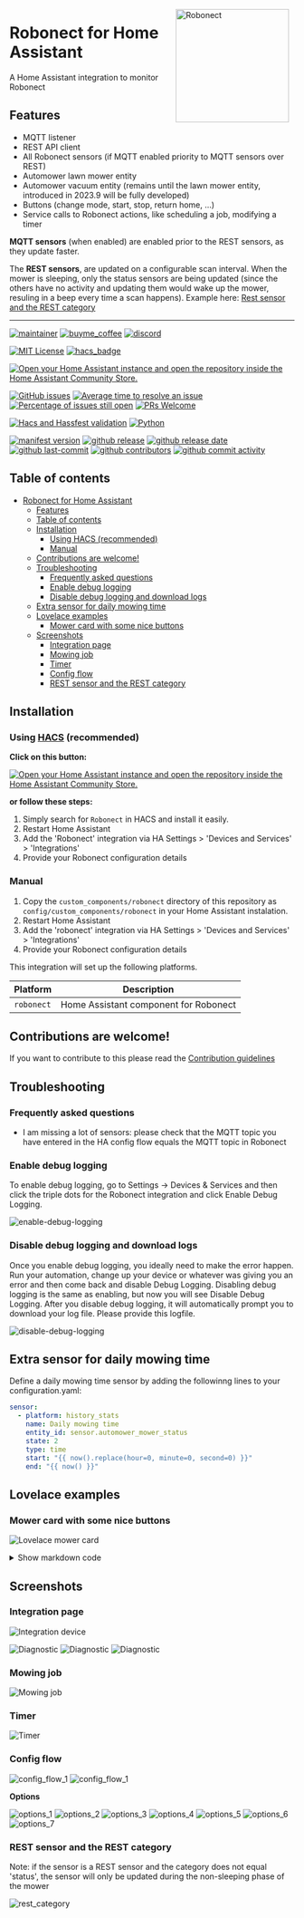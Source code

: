 <img src="https://github.com/geertmeersman/robonect/raw/main/images/brand/logo.png"
     alt="Robonect"
     align="right"
     style="width: 200px;margin-right: 10px;" />

# Robonect for Home Assistant

A Home Assistant integration to monitor Robonect

## Features

- MQTT listener
- REST API client
- All Robonect sensors (if MQTT enabled priority to MQTT sensors over REST)
- Automower lawn mower entity
- Automower vacuum entity (remains until the lawn mower entity, introduced in 2023.9 will be fully developed)
- Buttons (change mode, start, stop, return home, ...)
- Service calls to Robonect actions, like scheduling a job, modifying a timer

**MQTT sensors** (when enabled) are enabled prior to the REST sensors, as they update faster.

The **REST sensors**, are updated on a configurable scan interval. When the mower is sleeping, only the status sensors are being updated (since the others have no activity and updating them would wake up the mower, resuling in a beep every time a scan happens). Example here: [Rest sensor and the REST category](#rest-sensor-and-the-rest-category)

---

<!-- [START BADGES] -->
<!-- Please keep comment here to allow auto update -->

[![maintainer](https://img.shields.io/badge/maintainer-Geert%20Meersman-green?style=for-the-badge&logo=github)](https://github.com/geertmeersman)
[![buyme_coffee](https://img.shields.io/badge/Buy%20me%20an%20Omer-donate-yellow?style=for-the-badge&logo=buymeacoffee)](https://www.buymeacoffee.com/geertmeersman)
[![discord](https://img.shields.io/discord/1104706338111627385?style=for-the-badge&logo=discord)](https://discord.gg/wZHsA4aGvS)

[![MIT License](https://img.shields.io/github/license/geertmeersman/robonect?style=flat-square)](https://github.com/geertmeersman/robonect/blob/master/LICENSE)
[![hacs_badge](https://img.shields.io/badge/HACS-Default-41BDF5.svg?style=flat-square)](https://github.com/hacs/integration)

[![Open your Home Assistant instance and open the repository inside the Home Assistant Community Store.](https://my.home-assistant.io/badges/hacs_repository.svg?style=flat-square)](https://my.home-assistant.io/redirect/hacs_repository/?owner=geertmeersman&repository=robonect&category=integration)

[![GitHub issues](https://img.shields.io/github/issues/geertmeersman/robonect)](https://github.com/geertmeersman/robonect/issues)
[![Average time to resolve an issue](http://isitmaintained.com/badge/resolution/geertmeersman/robonect.svg)](http://isitmaintained.com/project/geertmeersman/robonect)
[![Percentage of issues still open](http://isitmaintained.com/badge/open/geertmeersman/robonect.svg)](http://isitmaintained.com/project/geertmeersman/robonect)
[![PRs Welcome](https://img.shields.io/badge/PRs-Welcome-brightgreen.svg)](https://github.com/geertmeersman/robonect/pulls)

[![Hacs and Hassfest validation](https://github.com/geertmeersman/robonect/actions/workflows/validate.yml/badge.svg)](https://github.com/geertmeersman/robonect/actions/workflows/validate.yml)
[![Python](https://img.shields.io/badge/Python-FFD43B?logo=python)](https://github.com/geertmeersman/robonect/search?l=python)

[![manifest version](https://img.shields.io/github/manifest-json/v/geertmeersman/robonect/master?filename=custom_components%2Frobonect%2Fmanifest.json)](https://github.com/geertmeersman/robonect)
[![github release](https://img.shields.io/github/v/release/geertmeersman/robonect?logo=github)](https://github.com/geertmeersman/robonect/releases)
[![github release date](https://img.shields.io/github/release-date/geertmeersman/robonect)](https://github.com/geertmeersman/robonect/releases)
[![github last-commit](https://img.shields.io/github/last-commit/geertmeersman/robonect)](https://github.com/geertmeersman/robonect/commits)
[![github contributors](https://img.shields.io/github/contributors/geertmeersman/robonect)](https://github.com/geertmeersman/robonect/graphs/contributors)
[![github commit activity](https://img.shields.io/github/commit-activity/y/geertmeersman/robonect?logo=github)](https://github.com/geertmeersman/robonect/commits/main)

<!-- [END BADGES] -->

## Table of contents

- [Robonect for Home Assistant](#robonect-for-home-assistant)
  - [Features](#features)
  - [Table of contents](#table-of-contents)
  - [Installation](#installation)
    - [Using HACS (recommended)](#using-hacs-recommended)
    - [Manual](#manual)
  - [Contributions are welcome!](#contributions-are-welcome)
  - [Troubleshooting](#troubleshooting)
    - [Frequently asked questions](#frequently-asked-questions)
    - [Enable debug logging](#enable-debug-logging)
    - [Disable debug logging and download logs](#disable-debug-logging-and-download-logs)
  - [Extra sensor for daily mowing time](#extra-sensor-for-daily-mowing-time)
  - [Lovelace examples](#lovelace-examples)
    - [Mower card with some nice buttons](#mower-card-with-some-nice-buttons)
  - [Screenshots](#screenshots)
    - [Integration page](#integration-page)
    - [Mowing job](#mowing-job)
    - [Timer](#timer)
    - [Config flow](#config-flow)
    - [REST sensor and the REST category](#rest-sensor-and-the-rest-category)

## Installation

### Using [HACS](https://hacs.xyz/) (recommended)

**Click on this button:**

[![Open your Home Assistant instance and open the repository inside the Home Assistant Community Store.](https://my.home-assistant.io/badges/hacs_repository.svg?style=flat-square)](https://my.home-assistant.io/redirect/hacs_repository/?owner=geertmeersman&repository=robonect&category=integration)

**or follow these steps:**

1. Simply search for `Robonect` in HACS and install it easily.
2. Restart Home Assistant
3. Add the 'Robonect' integration via HA Settings > 'Devices and Services' > 'Integrations'
4. Provide your Robonect configuration details

### Manual

1. Copy the `custom_components/robonect` directory of this repository as `config/custom_components/robonect` in your Home Assistant instalation.
2. Restart Home Assistant
3. Add the 'robonect' integration via HA Settings > 'Devices and Services' > 'Integrations'
4. Provide your Robonect configuration details

This integration will set up the following platforms.

| Platform   | Description                           |
| ---------- | ------------------------------------- |
| `robonect` | Home Assistant component for Robonect |

## Contributions are welcome!

If you want to contribute to this please read the [Contribution guidelines](CONTRIBUTING.md)

## Troubleshooting

### Frequently asked questions

- I am missing a lot of sensors: please check that the MQTT topic you have entered in the HA config flow equals the MQTT topic in Robonect

### Enable debug logging

To enable debug logging, go to Settings -> Devices & Services and then click the triple dots for the Robonect integration and click Enable Debug Logging.

![enable-debug-logging](https://raw.githubusercontent.com/geertmeersman/robonect/main/images/screenshots/enable-debug-logging.gif)

### Disable debug logging and download logs

Once you enable debug logging, you ideally need to make the error happen. Run your automation, change up your device or whatever was giving you an error and then come back and disable Debug Logging. Disabling debug logging is the same as enabling, but now you will see Disable Debug Logging. After you disable debug logging, it will automatically prompt you to download your log file. Please provide this logfile.

![disable-debug-logging](https://raw.githubusercontent.com/geertmeersman/robonect/main/images/screenshots/disable-debug-logging.gif)

## Extra sensor for daily mowing time

Define a daily mowing time sensor by adding the followinng lines to your configuration.yaml:

```yaml
sensor:
  - platform: history_stats
    name: Daily mowing time
    entity_id: sensor.automower_mower_status
    state: 2
    type: time
    start: "{{ now().replace(hour=0, minute=0, second=0) }}"
    end: "{{ now() }}"
```

## Lovelace examples

### Mower card with some nice buttons

![Lovelace mower card](https://raw.githubusercontent.com/geertmeersman/robonect/main/images/screenshots/lovelace_card.png)

<details><summary>Show markdown code</summary>

The example uses the following custom lovelace cards:

- custom:button-card: https://github.com/custom-cards/button-card
- custom:mini-graph-card: https://github.com/kalkih/mini-graph-card

```yaml
type: vertical-stack
cards:
  - card:
      content: " "
      card_mod:
        style: |
          ha-card {
            color: white;
            font-variant: small-caps;
            background-color: red;
            text-align: center
          }
      title: Automower needs help
      type: markdown
    conditions:
      - entity: sensor.automower_mower_status
        state: "7"
    type: conditional
  - type: conditional
    conditions:
      - condition: state
        entity: binary_sensor.automower_winter_mode
        state: "off"
    card:
      type: custom:stack-in-card
      mode: vertical
      keep:
        border_radius: true
      cards:
        - type: horizontal-stack
          cards:
            - entity: sensor.automower_mower_status_duration
              show_entity_picture: true
              show_name: false
              font-size: 11px
              show_state: true
              show_label: true
              styles:
                card:
                  - height: 40px
                  - padding: 5px
                  - margin-top: 10px
                  - border-top: 1px solid var(--state-icon-color)
                  - border: 0px solid var(--primary-background-color)
                  - font-size: 11px
              type: custom:button-card
            - entity: sensor.automower_mower_blades_quality
              show_entity_picture: true
              show_name: false
              font-size: 11px
              show_state: true
              show_label: true
              styles:
                card:
                  - height: 40px
                  - padding: 5px
                  - margin-top: 10px
                  - border-top: 1px solid var(--state-icon-color)
                  - border: 0px solid var(--primary-background-color)
                  - font-size: 11px
              type: custom:button-card
            - entity: binary_sensor.automower_health_alarm
              show_entity_picture: true
              show_name: false
              font-size: 11px
              show_state: true
              show_label: true
              styles:
                card:
                  - height: 40px
                  - padding: 5px
                  - margin-top: 10px
                  - border-top: 1px solid var(--state-icon-color)
                  - border: 0px solid var(--primary-background-color)
                  - font-size: 11px
              type: custom:button-card
            - entity: sensor.automower_mower_distance
              show_entity_picture: true
              show_name: false
              font-size: 11px
              show_state: true
              show_label: true
              styles:
                card:
                  - height: 40px
                  - padding: 5px
                  - margin-top: 10px
                  - border-top: 1px solid var(--state-icon-color)
                  - border: 0px solid var(--primary-background-color)
                  - font-size: 11px
              type: custom:button-card
            - entity: sensor.automower_mower_battery_charge
              show_entity_picture: true
              show_name: false
              font-size: 11px
              show_state: true
              show_label: true
              styles:
                card:
                  - height: 40px
                  - padding: 5px
                  - margin-top: 10px
                  - border-top: 1px solid var(--state-icon-color)
                  - border: 0px solid var(--primary-background-color)
                  - font-size: 11px
              type: custom:button-card
            - entity: sensor.automower_wlan_rssi
              show_entity_picture: true
              show_name: false
              font-size: 11px
              show_state: true
              show_label: true
              styles:
                card:
                  - height: 40px
                  - padding: 5px
                  - margin-top: 10px
                  - border-top: 1px solid var(--state-icon-color)
                  - border: 0px solid var(--primary-background-color)
                  - font-size: 11px
              type: custom:button-card
            - entity: sensor.automower_health_climate_temperature
              show_entity_picture: true
              show_name: false
              font-size: 11px
              show_state: true
              show_label: true
              styles:
                card:
                  - height: 40px
                  - padding: 5px
                  - margin-top: 10px
                  - border-top: 1px solid var(--state-icon-color)
                  - border: 0px solid var(--primary-background-color)
                  - font-size: 11px
              type: custom:button-card
            - entity: sensor.automower_health_climate_humidity
              show_entity_picture: true
              show_name: false
              font-size: 11px
              show_state: true
              show_label: true
              styles:
                card:
                  - height: 40px
                  - padding: 5px
                  - margin-top: 10px
                  - border-top: 1px solid var(--state-icon-color)
                  - border: 0px solid var(--primary-background-color)
                  - font-size: 11px
              type: custom:button-card
        - type: conditional
          conditions:
            - entity: sensor.automower_mower_stopped
              state: "true"
          card:
            show_name: false
            label: Automower is currently stopped.<br> Click here to start.
            show_label: true
            show_icon: true
            layout: icon_label
            type: custom:button-card
            tap_action:
              action: call-service
              service: button.press
              service_data:
                entity_id: button.automower_start
            entity: button.automower_start
            styles:
              icon:
                - height: 30px
              card:
                - border: 0px solid var(--primary-background-color)
                - background: var(--warning-color)
                - font-size: 11px
                - border-radius: 10px
                - "--keep-background": "true"
        - type: conditional
          conditions:
            - entity: sensor.automower_mower_timer_next_unix
              state_not: unknown
          card:
            type: markdown
            content: >
              {% set time = states.sensor.automower_mower_timer_next_unix.state|as_datetime %}
              {% if time is not none %}
                  {% set day = as_timestamp(time)|timestamp_custom('%d', true)|int %}
                  {% set weekday = as_timestamp(time)|timestamp_custom('%w', true)|int %}
                  {% set month = as_timestamp(time)|timestamp_custom('%m', true)|int -1 %}
                  {% set weekday = ["Sunday", "Monday", "Tuesday", "Wednesday", "Thursday", "Friday", "Saturday"][weekday] %}
                  {% set month = ["January", "February", "March", "April", "May", "June", "July", "August", "September", "October", "November", "December"][month] %}
                  Next start scheduled on {{weekday}} {{day}} {{month}} at {{ as_timestamp(time)|timestamp_custom('%H:%M', true) }}
              {% else %}
                  No scheduled start time available.
              {% endif %}
            card_mod:
              style: |
                ha-card {
                  border-width: 0;
                  text-align: center;
                }
        - type: conditional
          conditions:
            - entity: sensor.automower_weather_data_break
              state: "true"
          card:
            type: markdown
            content: >
              {% set data = {'toorainy': 'teveel regen', 'toocold': 'te koud',
              'toowarm': 'te warm', 'toodry': 'te droog', 'toowet': 'te nat',
              'day': 'overdag', 'night': '\'s nachts'} -%} Botje is gestopt
              omwille van het weer: {% for condition,value in
              state_attr('sensor.automower_weather_service',
              'weather').condition.items() -%} {% if value -%}
              {{data[condition]}} {% endif -%} {% endfor -%}
            card_mod:
              style: |
                ha-card {
                  border-width: 0;
                  text-align: center;
                }
        - type: tile
          entity: vacuum.automower_robonect
          show_entity_picture: true
          vertical: true
          features:
            - type: vacuum-commands
              commands:
                - start_pause
                - stop
                - return_home
          card_mod:
            style: |
              ha-card {
                border-width: 0;
              }
        - type: horizontal-stack
          style: |
            ha-card {
              margin-left: 10px;
            }
          cards:
            - show_name: false
              show_icon: true
              type: custom:button-card
              tap_action:
                action: call-service
                service: button.press
                service_data:
                  entity_id: button.automower_auto
              entity: button.automower_auto
              styles:
                card:
                  - height: 40px
                  - border: 0px solid var(--primary-background-color)
                  - background: |
                      [[[
                        if (states['sensor.automower_mower_mode'].state == '0' )
                          return 'var(--state-vacuum-17-color, var(--state-vacuum-active-color, var(--state-active-color)))'
                        return ''
                      ]]]
                  - font-size: 11px
                  - border-radius: 10px
                  - "--keep-background": "true"
            - show_name: false
              show_icon: true
              type: custom:button-card
              entity: button.automower_man
              tap_action:
                action: call-service
                service: button.press
                service_data:
                  entity_id: button.automower_man
              styles:
                card:
                  - height: 40px
                  - border: 0px solid var(--primary-background-color)
                  - background: |
                      [[[
                        if (states['sensor.automower_mower_mode'].state == '1' )
                          return 'var(--state-vacuum-17-color, var(--state-vacuum-active-color, var(--state-active-color)))'
                        return ''
                      ]]]
                  - font-size: 11px
                  - "--keep-background": "true"
            - show_name: false
              show_icon: true
              type: custom:button-card
              tap_action:
                action: call-service
                service: button.press
                service_data:
                  entity_id: button.automower_eod
              entity: button.automower_eod
              styles:
                card:
                  - height: 40px
                  - border: 0px solid var(--primary-background-color)
                  - background: |
                      [[[
                        if (states['sensor.automower_mower_mode'].state == '2' )
                          return 'var(--state-vacuum-17-color, var(--state-vacuum-active-color, var(--state-active-color)))'
                        return ''
                      ]]]
                  - font-size: 11px
                  - "--keep-background": "true"
        - type: horizontal-stack
          cards:
            - type: gauge
              entity: sensor.automower_battery_current
              needle: true
              min: -1500
              max: 1500
              segments:
                - from: -1500
                  color: var(--info-color)
                - from: 0
                  color: var(--success-color)
              name: Stroom
              card_mod:
                style: |
                  ha-card {
                    border-width: 0;
                    border-radius: 0
                  }
            - type: gauge
              entity: sensor.automower_battery_voltage
              needle: true
              min: 0
              max: 30
              segments:
                - from: 0
                  color: var(--error-color)
                - from: 17.2
                  color: var(--warning-color)
                - from: 19.3
                  color: var(--success-color)
              name: Spanning
              card_mod:
                style: |
                  ha-card {
                    border-width: 0;
                    border-radius: 0
                  }
            - type: gauge
              entity: sensor.automower_battery_capacity
              needle: true
              min: 0
              max: 1600
              segments:
                - from: 0
                  color: var(--error-color)
                - from: 200
                  color: var(--warning-color)
                - from: 800
                  color: var(--success-color)
              name: Capaciteit
              card_mod:
                style: |
                  ha-card {
                    border-width: 0;
                    border-radius: 0
                  }
            - type: gauge
              entity: sensor.automower_battery_temperature
              needle: true
              min: -10
              max: 50
              segments:
                - from: -10
                  color: var(--error-color)
                - from: 0
                  color: var(--warning-color)
                - from: 10
                  color: var(--success-color)
                - from: 30
                  color: var(--warning-color)
              name: Temp
              card_mod:
                style: |
                  ha-card {
                    border-width: 0;
                    border-radius: 0
                  }
  - type: conditional
    conditions:
      - condition: state
        entity: binary_sensor.automower_winter_mode
        state: "on"
    card:
      show_name: true
      show_icon: true
      type: button
      tap_action:
        action: more-info
      entity: binary_sensor.automower_winter_mode
      name: Wintermode
      hold_action:
        action: none
  - type: conditional
    conditions:
      - condition: state
        entity: binary_sensor.automower_winter_mode
        state: "off"
    card:
      aggregate_func: max
      entities:
        - entity: sensor.daily_mowing_time
      group_by: date
      hour24: true
      hours_to_show: 360
      line_color: green
      name: Dagelijkse maaitijd
      show:
        graph: bar
        icon: false
      type: custom:mini-graph-card
```

</details>

## Screenshots

### Integration page

![Integration device](https://raw.githubusercontent.com/geertmeersman/robonect/main/images/screenshots/integration_device.png)

![Diagnostic](https://raw.githubusercontent.com/geertmeersman/robonect/main/images/screenshots/diagnostic_1.png)
![Diagnostic](https://raw.githubusercontent.com/geertmeersman/robonect/main/images/screenshots/diagnostic_2.png)
![Diagnostic](https://raw.githubusercontent.com/geertmeersman/robonect/main/images/screenshots/diagnostic_3.png)

### Mowing job

![Mowing job](https://raw.githubusercontent.com/geertmeersman/robonect/main/images/screenshots/mowing_job.png)

### Timer

![Timer](https://raw.githubusercontent.com/geertmeersman/robonect/main/images/screenshots/timer.png)

### Config flow

![config_flow_1](https://raw.githubusercontent.com/geertmeersman/robonect/main/images/screenshots/config_flow_1.png)
![config_flow_1](https://raw.githubusercontent.com/geertmeersman/robonect/main/images/screenshots/config_flow_2.png)

**Options**

![options_1](https://raw.githubusercontent.com/geertmeersman/robonect/main/images/screenshots/options_1.png)
![options_2](https://raw.githubusercontent.com/geertmeersman/robonect/main/images/screenshots/options_2.png)
![options_3](https://raw.githubusercontent.com/geertmeersman/robonect/main/images/screenshots/options_3.png)
![options_4](https://raw.githubusercontent.com/geertmeersman/robonect/main/images/screenshots/options_4.png)
![options_5](https://raw.githubusercontent.com/geertmeersman/robonect/main/images/screenshots/options_5.png)
![options_6](https://raw.githubusercontent.com/geertmeersman/robonect/main/images/screenshots/options_6.png)
![options_7](https://raw.githubusercontent.com/geertmeersman/robonect/main/images/screenshots/options_7.png)

### REST sensor and the REST category

Note: if the sensor is a REST sensor and the category does not equal 'status', the sensor will only be updated during the non-sleeping phase of the mower

![rest_category](https://raw.githubusercontent.com/geertmeersman/robonect/main/images/screenshots/rest_category.png)
